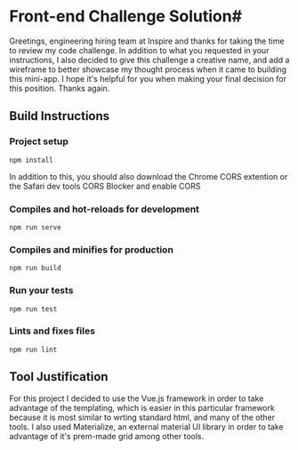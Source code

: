 
# Front-end Challenge Solution#

Greetings, engineering hiring team at Inspire and thanks for taking the time to review my code challenge. In addition to what you requested in your instructions, I also decided to give this challenge a creative name, and add a wireframe to better showcase my thought process when it came to building this mini-app. I hope it's helpful for you when making your final decision for this position. Thanks again.

## Build Instructions ##
### Project setup
```
npm install
```
In addition to this, you should also download the Chrome CORS extention or the Safari dev tools CORS Blocker and enable CORS

### Compiles and hot-reloads for development
```
npm run serve
```

### Compiles and minifies for production
```
npm run build
```

### Run your tests
```
npm run test
```

### Lints and fixes files
```
npm run lint
```


## Tool Justification ##
For this project I decided to use the Vue.js framework in order to take advantage of the templating, which is easier in this particular framework because it is most similar to wrting standard html, and many of the other tools. I also used Materialize, an external material UI library in order to take advantage of it's prem-made grid among other tools.
